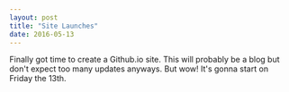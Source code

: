 ```yaml
---
layout: post
title: "Site Launches"
date: 2016-05-13
---
```

Finally got time to create a Github.io site. This will probably be a blog but don't expect too many updates anyways. But wow! It's gonna start on Friday the 13th.
